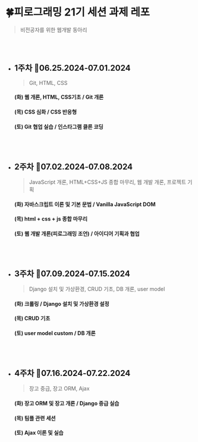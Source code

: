 # 🍀피로그래밍 21기 세션 과제 레포
> 비전공자를 위한 웹개발 동아리

<br><br>

* ## 1주차 📆06.25.2024-07.01.2024
  > Git, HTML, CSS 
  
   #### (화) 웹 개론, HTML, CSS기초 / Git 개론 <br>
   #### (목) CSS 심화 / CSS 반응형 <br>
   #### (토) Git 협업 실습 / 인스타그램 클론 코딩
   <br><br>

* ## 2주차 📆07.02.2024-07.08.2024
  > JavaScript 개론, HTML+CSS+JS 종합 마무리, 웹 개발 개론, 프로젝트 기획 
  
   #### (화) 자바스크립트 이론 및 기본 문법 / Vanilla JavaScript DOM <br>
   #### (목) html + css + js 종합 마무리 <br>
   #### (토) 웹 개발 개론(피로그래밍 조언) / 아이디어 기획과 협업
  <br><br>

* ## 3주차 📆07.09.2024-07.15.2024
  > Django 설치 및 가상환경, CRUD 기초, DB 개론, user model 
  
   #### (화) 크롤링 / Django 설치 및 가상환경 설정 <br>
   #### (목) CRUD 기초 <br>
   #### (토) user model custom /  DB 개론
  <br><br>

* ## 4주차 📆07.16.2024-07.22.2024
  > 장고 중급, 장고 ORM, Ajax
  
   #### (화) 장고 ORM 및 장고 개론 /  Django 중급 실습 <br>
   #### (목) 팀플 관련 세션 <br>
   #### (토)  Ajax 이론 및 실습
